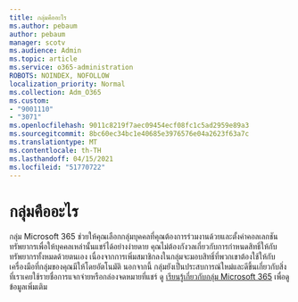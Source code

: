 ```yaml
---
title: กลุ่มคืออะไร
ms.author: pebaum
author: pebaum
manager: scotv
ms.audience: Admin
ms.topic: article
ms.service: o365-administration
ROBOTS: NOINDEX, NOFOLLOW
localization_priority: Normal
ms.collection: Adm_O365
ms.custom:
- "9001110"
- "3071"
ms.openlocfilehash: 9011c8219f7aec09454ecf08fc1c5ad2959e89a3
ms.sourcegitcommit: 8bc60ec34bc1e40685e3976576e04a2623f63a7c
ms.translationtype: MT
ms.contentlocale: th-TH
ms.lasthandoff: 04/15/2021
ms.locfileid: "51770722"
---
```

# <a name="what-are-groups"></a>กลุ่มคืออะไร

กลุ่ม Microsoft 365 ช่วยให้คุณเลือกกลุ่มบุคคลที่คุณต้องการร่วมงานด้วยและตั้งค่าคอลเลกชันทรัพยากรเพื่อให้บุคคลเหล่านั้นแชร์ได้อย่างง่ายดาย คุณไม่ต้องกังวลเกี่ยวกับการกําหนดสิทธิ์ให้กับทรัพยากรทั้งหมดด้วยตนเอง เนื่องจากการเพิ่มสมาชิกลงในกลุ่มจะมอบสิทธิ์ที่พวกเขาต้องใช้ให้กับเครื่องมือที่กลุ่มของคุณมีให้โดยอัตโนมัติ นอกจากนี้ กลุ่มยังเป็นประสบการณ์ใหม่และดีขึ้นเกี่ยวกับสิ่งที่เราเคยใช้รายชื่อการแจกจ่ายหรือกล่องจดหมายที่แชร์  ดู [เรียนรู้เกี่ยวกับกลุ่ม Microsoft 365](https://support.office.com/article/b565caa1-5c40-40ef-9915-60fdb2d97fa2) เพื่อดูข้อมูลเพิ่มเติม 